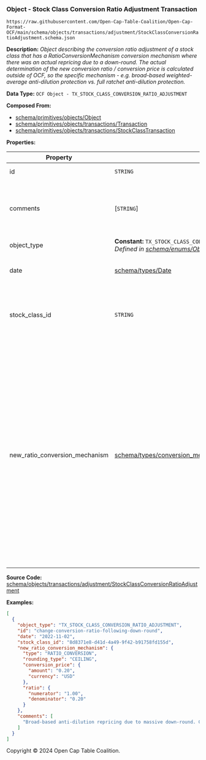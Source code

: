 ### Object - Stock Class Conversion Ratio Adjustment Transaction

`https://raw.githubusercontent.com/Open-Cap-Table-Coalition/Open-Cap-Format-OCF/main/schema/objects/transactions/adjustment/StockClassConversionRatioAdjustment.schema.json`

**Description:** _Object describing the conversion ratio adjustment of a stock class that has a RatioConversionMechanism conversion mechanism where there was an actual repricing due to a down-round. The actual determination of the new conversion ratio / conversion price is calculated outside of OCF, so the specific mechanism - e.g. broad-based weighted-average anti-dilution protection vs. full ratchet anti-dilution protection._

**Data Type:** `OCF Object - TX_STOCK_CLASS_CONVERSION_RATIO_ADJUSTMENT`

**Composed From:**

- [schema/primitives/objects/Object](../../../primitives/objects/Object.md)
- [schema/primitives/objects/transactions/Transaction](../../../primitives/objects/transactions/Transaction.md)
- [schema/primitives/objects/transactions/StockClassTransaction](../../../primitives/objects/transactions/StockClassTransaction.md)

**Properties:**

| Property                       | Type                                                                                                                                | Description                                                                                                                                                                                                                                                                             | Required   |
| ------------------------------ | ----------------------------------------------------------------------------------------------------------------------------------- | --------------------------------------------------------------------------------------------------------------------------------------------------------------------------------------------------------------------------------------------------------------------------------------- | ---------- |
| id                             | `STRING`                                                                                                                            | Identifier for the object                                                                                                                                                                                                                                                               | `REQUIRED` |
| comments                       | [`STRING`]                                                                                                                          | Unstructured text comments related to and stored for the object                                                                                                                                                                                                                         | -          |
| object_type                    | **Constant:** `TX_STOCK_CLASS_CONVERSION_RATIO_ADJUSTMENT`</br>_Defined in [schema/enums/ObjectType](../../../enums/ObjectType.md)_ | Object type field                                                                                                                                                                                                                                                                       | `REQUIRED` |
| date                           | [schema/types/Date](../../../types/Date.md)                                                                                         | Date on which the transaction occurred                                                                                                                                                                                                                                                  | `REQUIRED` |
| stock_class_id                 | `STRING`                                                                                                                            | Identifier of the StockClass object, a subject of this transaction                                                                                                                                                                                                                      | `REQUIRED` |
| new_ratio_conversion_mechanism | [schema/types/conversion_mechanisms/RatioConversionMechanism](../../../types/conversion_mechanisms/RatioConversionMechanism.md)     | New conversion ratio mechanism describing new conversion price and conversion ratio in effect following a repricing - based on original issue price to new conversion price (provided in this transaction). For 2-for-1 split the numerator of the ratio is 2 and the denominator is 1. | `REQUIRED` |

**Source Code:** [schema/objects/transactions/adjustment/StockClassConversionRatioAdjustment](../../../../../../schema/objects/transactions/adjustment/StockClassConversionRatioAdjustment.schema.json)

**Examples:**

```json
[
  {
    "object_type": "TX_STOCK_CLASS_CONVERSION_RATIO_ADJUSTMENT",
    "id": "change-conversion-ratio-following-down-round",
    "date": "2022-11-02",
    "stock_class_id": "8d8371e8-d41d-4a49-9f42-b91758fd155d",
    "new_ratio_conversion_mechanism": {
      "type": "RATIO_CONVERSION",
      "rounding_type": "CEILING",
      "conversion_price": {
        "amount": "0.20",
        "currency": "USD"
      },
      "ratio": {
        "numerator": "1.00",
        "denominator": "0.20"
      }
    },
    "comments": [
      "Broad-based anti-dilution repricing due to massive down-round. Calculated by Law Firms R Us LLP on November 1st, 2022."
    ]
  }
]
```

Copyright © 2024 Open Cap Table Coalition.
